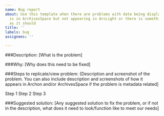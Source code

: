 ```yaml
---
name: Bug report
about: Use this template when there are problems with data being displayed, when data
  is in ArchivesSpace but not appearing in ArcLight or there is something not functioning
  as it should
title: ''
labels: bug
assignees: ''

---
```


###Description: [What is the problem]

###Why: [Why does this need to be fixed]

###Steps to replicate/view problem: {Description and screenshot of the problem. You can also include description and screenshots of how it appears in Archon and/or ArchivesSpace if the problem is metadata related] 

Step 1
Step 2
Step 3

###Suggested solution: [Any suggested solution to fix the problem, or if not in the description, what does it need to look/function like to meet our needs]

